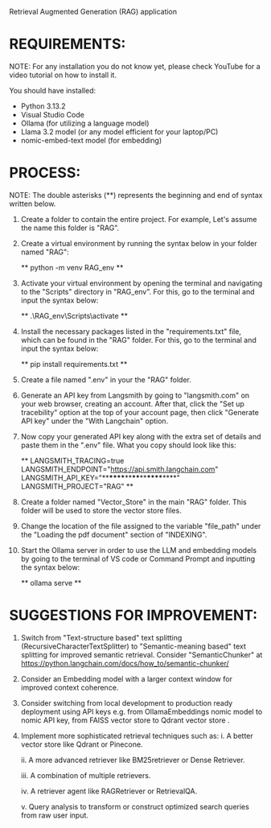 Retrieval Augmented Generation (RAG) application

# REQUIREMENTS:

NOTE: For any installation you do not know yet, please check YouTube for a video tutorial on how to install it.

You should have installed:

- Python 3.13.2
- Visual Studio Code
- Ollama (for utilizing a language model)
- Llama 3.2 model (or any model efficient for your laptop/PC)
- nomic-embed-text model (for embedding)

# PROCESS:

NOTE: The double asterisks (\*\*) represents the beginning and end of syntax written below.

1. Create a folder to contain the entire project. For example, Let's assume the name this folder is "RAG".

2. Create a virtual environment by running the syntax below in your folder named "RAG":

   ** python -m venv RAG_env **

3. Activate your virtual environment by opening the terminal and navigating to the "Scripts" directory in "RAG_env". For this, go to the terminal and input the syntax below:

   ** .\RAG_env\Scripts\activate **

4. Install the necessary packages listed in the "requirements.txt" file, which can be found in the "RAG" folder. For this, go to the terminal and input the syntax below:

   ** pip install requirements.txt **

5. Create a file named ".env" in your the "RAG" folder.

6. Generate an API key from Langsmith by going to "langsmith.com" on your web browser, creating an account. After that, click the "Set up tracebility" option at the top of your account page, then click "Generate API key" under the "With Langchain" option.

7. Now copy your generated API key along with the extra set of details and paste them in the ".env" file. What you copy should look like this:

   **
   LANGSMITH_TRACING=true
   LANGSMITH_ENDPOINT="https://api.smith.langchain.com"
   LANGSMITH_API_KEY="\*\***\*\*\*\***\*\***\*\***\*\***\*\*\*\***\*\***"
   LANGSMITH_PROJECT="RAG"
   \*\*

8. Create a folder named "Vector_Store" in the main "RAG" folder. This folder will be used to store the vector store files.

9. Change the location of the file assigned to the variable "file_path" under the "Loading the pdf document" section of "INDEXING".

10. Start the Ollama server in order to use the LLM and embedding models by going to the terminal of VS code or Command Prompt and inputting the syntax below:

    ** ollama serve **

# SUGGESTIONS FOR IMPROVEMENT:

1. Switch from "Text-structure based" text splitting (RecursiveCharacterTextSplitter) to "Semantic-meaning based" text splitting for improved semantic retrieval. Consider "SemanticChunker" at https://python.langchain.com/docs/how_to/semantic-chunker/

2. Consider an Embedding model with a larger context window for improved context coherence.

3. Consider switching from local development to production ready deployment using API keys e.g. from OllamaEmbeddings nomic model to nomic API key, from FAISS vector store to Qdrant vector store .

4. Implement more sophisticated retrieval techniques such as:
   i. A better vector store like Qdrant or Pinecone.

   ii. A more advanced retriever like BM25retriever or Dense Retriever.

   iii. A combination of multiple retrievers.

   iv. A retriever agent like RAGRetriever or RetrievalQA.

   v. Query analysis to transform or construct optimized search queries from raw user input.

